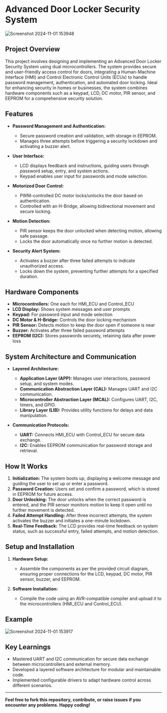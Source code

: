 # Advanced Door Locker Security System

![Screenshot 2024-11-01 153948](https://github.com/user-attachments/assets/19f6b37d-3d03-4747-8d7e-33bad01be968)

## Project Overview

This project involves designing and implementing an Advanced Door Locker Security System using dual microcontrollers. The system provides secure and user-friendly access control for doors, integrating a Human-Machine Interface (HMI) and Control Electronic Control Units (ECUs) to handle password management, authentication, and automated door locking. Ideal for enhancing security in homes or businesses, the system combines hardware components such as a keypad, LCD, DC motor, PIR sensor, and EEPROM for a comprehensive security solution.

## Features

- **Password Management and Authentication:**
  - Secure password creation and validation, with storage in EEPROM.
  - Manages three attempts before triggering a security lockdown and activating a buzzer alert.

- **User Interface:**
  - LCD displays feedback and instructions, guiding users through password setup, entry, and system actions.
  - Keypad enables user input for passwords and mode selection.

- **Motorized Door Control:**
  - PWM-controlled DC motor locks/unlocks the door based on authentication.
  - Controlled with an H-Bridge, allowing bidirectional movement and secure locking.

- **Motion Detection:**
  - PIR sensor keeps the door unlocked when detecting motion, allowing safe passage.
  - Locks the door automatically once no further motion is detected.

- **Security Alert System:**
  - Activates a buzzer after three failed attempts to indicate unauthorized access.
  - Locks down the system, preventing further attempts for a specified duration.

## Hardware Components

- **Microcontrollers:** One each for HMI_ECU and Control_ECU
- **LCD Display:** Shows system messages and user prompts
- **Keypad:** For password input and mode selection
- **DC Motor & H-Bridge:** Controls the door locking mechanism
- **PIR Sensor:** Detects motion to keep the door open if someone is near
- **Buzzer:** Activates after three failed password attempts
- **EEPROM (I2C):** Stores passwords securely, retaining data after power loss

## System Architecture and Communication

- **Layered Architecture:**
  - **Application Layer (APP):** Manages user interactions, password setup, and system modes.
  - **Communication Abstraction Layer (CAL):** Manages UART and I2C communication.
  - **Microcontroller Abstraction Layer (MCAL):** Configures UART, I2C, timers, and GPIO.
  - **Library Layer (LIB):** Provides utility functions for delays and data manipulation.

- **Communication Protocols:**
  - **UART:** Connects HMI_ECU with Control_ECU for secure data exchange.
  - **I2C:** Enables EEPROM communication for password storage and retrieval.

## How It Works

1. **Initialization:** The system boots up, displaying a welcome message and guiding the user to set up or enter a password.
2. **Password Creation:** Users set and confirm a password, which is stored in EEPROM for future access.
3. **Door Unlocking:** The door unlocks when the correct password is entered, and the PIR sensor monitors motion to keep it open until no further movement is detected.
4. **Failed Attempt Handling:** After three incorrect attempts, the system activates the buzzer and initiates a one-minute lockdown.
5. **Real-Time Feedback:** The LCD provides real-time feedback on system status, such as successful entry, failed attempts, and motion detection.

## Setup and Installation

1. **Hardware Setup:**
   - Assemble the components as per the provided circuit diagram, ensuring proper connections for the LCD, keypad, DC motor, PIR sensor, buzzer, and EEPROM.

2. **Software Installation:**
   - Compile the code using an AVR-compatible compiler and upload it to the microcontrollers (HMI_ECU and Control_ECU).

## Example

![Screenshot 2024-11-01 153917](https://github.com/user-attachments/assets/3869ec8f-e879-4d32-ae1f-0931a2909fa1)

## Key Learnings

- Mastered UART and I2C communication for secure data exchange between microcontrollers and external memory.
- Developed a layered software architecture for modular and maintainable code.
- Implemented configurable drivers to adapt hardware control across different scenarios.

---

**Feel free to fork this repository, contribute, or raise issues if you encounter any problems. Happy coding!**
